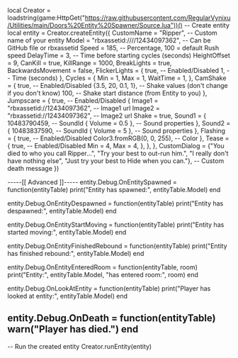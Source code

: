 local Creator = loadstring(game:HttpGet("https://raw.githubusercontent.com/RegularVynixu/Utilities/main/Doors%20Entity%20Spawner/Source.lua"))() 
-- Create entity
local entity = Creator.createEntity({
    CustomName = "Ripper", -- Custom name of your entity
    Model = "rbxassetid:////12434097362", -- Can be GitHub file or rbxassetid
    Speed = 185, -- Percentage, 100 = default Rush speed
    DelayTime = 3, -- Time before starting cycles (seconds)
    HeightOffset = 9,
    CanKill = true,
    KillRange = 1000,
    BreakLights = true,
    BackwardsMovement = false,
    FlickerLights = {
        true, -- Enabled/Disabled
        1, -- Time (seconds)
    },
    Cycles = {
        Min = 1,
        Max = 1,
        WaitTime = 1,
    },
    CamShake = {
        true, -- Enabled/Disabled
        {3.5, 20, 0.1, 1}, -- Shake values (don't change if you don't know)
        100, -- Shake start distance (from Entity to you)
    },
    Jumpscare = {
        true, -- Enabled/Disabled
        {
            Image1 = "rbxassetid://12434097362", -- Image1 url
            Image2 = "rbxassetid://12434097362", -- Image2 url
            Shake = true,
            Sound1 = {
                10483790459, -- SoundId
                { Volume = 0.5 }, -- Sound properties
            },
            Sound2 = {
                10483837590, -- SoundId
                { Volume = 5 }, -- Sound properties
            },
            Flashing = {
                true, -- Enabled/Disabled
                Color3.fromRGB(0, 0, 255), -- Color
            },
            Tease = {
                true, -- Enabled/Disabled
                Min = 4,
                Max = 4,
            },
        },
    },
    CustomDialog = {"You died to who you call Ripper...", "Try your best to out-run him.", "I really don't have nothing else", "Just try your best to Hide when you can."}, -- Custom death message
                })

-----[[ Advanced ]]-----
entity.Debug.OnEntitySpawned = function(entityTable)
    print("Entity has spawned:", entityTable.Model)
end

entity.Debug.OnEntityDespawned = function(entityTable)
    print("Entity has despawned:", entityTable.Model)
end

entity.Debug.OnEntityStartMoving = function(entityTable)
    print("Entity has started moving:", entityTable.Model)
end

entity.Debug.OnEntityFinishedRebound = function(entityTable)
    print("Entity has finished rebound:", entityTable.Model)
end

entity.Debug.OnEntityEnteredRoom = function(entityTable, room)
    print("Entity:", entityTable.Model, "has entered room:", room)
end

entity.Debug.OnLookAtEntity = function(entityTable)
    print("Player has looked at entity:", entityTable.Model)
end

entity.Debug.OnDeath = function(entityTable)
    warn("Player has died.")
end
------------------------

-- Run the created entity
Creator.runEntity(entity)

